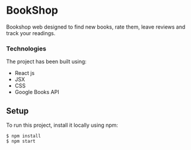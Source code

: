 # BookShop
Bookshop web designed to find new books, rate them, leave reviews and track your readings. 

### Technologies
The project has been built using: 
* React js
* JSX
* CSS
* Google Books API

## Setup
To run this project, install it locally using npm:
```
$ npm install
$ npm start
```



